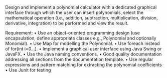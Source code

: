 Design and implement a polynomial calculator with a dedicated graphical interface through which the user can insert polynomials, select the mathematical operation (i.e., addition, subtraction, multiplication, division, derivative, integration) to be performed and view the result. 

Requirement:
• Use an object-oriented programming design (use encapsulation, define
appropriate classes e.g., Polynomial and optionally Monomial).
• Use Map for modelling the Polynomial.
• Use foreach instead of for(int i=0…).
• Implement a graphical user interface using Java Swing or JavaFX.
• Use the Java naming conventions.
• Good quality documentation addressing all sections from the documentation
template.
• Use regular expressions and pattern matching for extracting the polynomial
coefficients
• Use Junit for testing
